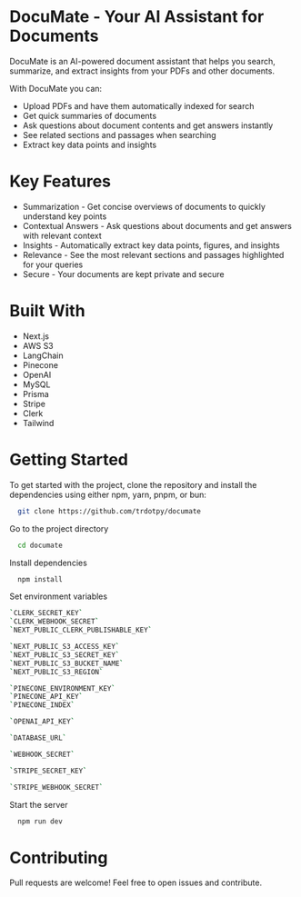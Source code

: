 # DocuMate - Your AI Assistant for Documents

DocuMate is an AI-powered document assistant that helps you search, summarize, and extract insights from your PDFs and other documents. 

With DocuMate you can:
- Upload PDFs and have them automatically indexed for search
- Get quick summaries of documents
- Ask questions about document contents and get answers instantly
- See related sections and passages when searching
- Extract key data points and insights

# Key Features
- Summarization - Get concise overviews of documents to quickly understand key points
- Contextual Answers - Ask questions about documents and get answers with relevant context
- Insights - Automatically extract key data points, figures, and insights
- Relevance - See the most relevant sections and passages highlighted for your queries
- Secure - Your documents are kept private and secure

# Built With
-   Next.js
-   AWS S3
-   LangChain
-   Pinecone
-   OpenAI
-   MySQL
-   Prisma
-   Stripe
-   Clerk
-   Tailwind

# Getting Started

To get started with the project, clone the repository and install the dependencies using either npm, yarn, pnpm, or bun:

```bash
  git clone https://github.com/trdotpy/documate
```

Go to the project directory

```bash
  cd documate
```

Install dependencies

```bash
  npm install
```

Set environment variables

```bash
`CLERK_SECRET_KEY`
`CLERK_WEBHOOK_SECRET`
`NEXT_PUBLIC_CLERK_PUBLISHABLE_KEY`

`NEXT_PUBLIC_S3_ACCESS_KEY`
`NEXT_PUBLIC_S3_SECRET_KEY`
`NEXT_PUBLIC_S3_BUCKET_NAME`
`NEXT_PUBLIC_S3_REGION`

`PINECONE_ENVIRONMENT_KEY`
`PINECONE_API_KEY`
`PINECONE_INDEX`

`OPENAI_API_KEY`

`DATABASE_URL`

`WEBHOOK_SECRET`

`STRIPE_SECRET_KEY`

`STRIPE_WEBHOOK_SECRET`
```

Start the server

```bash
  npm run dev
```

# Contributing
Pull requests are welcome! Feel free to open issues and contribute.

<br />


